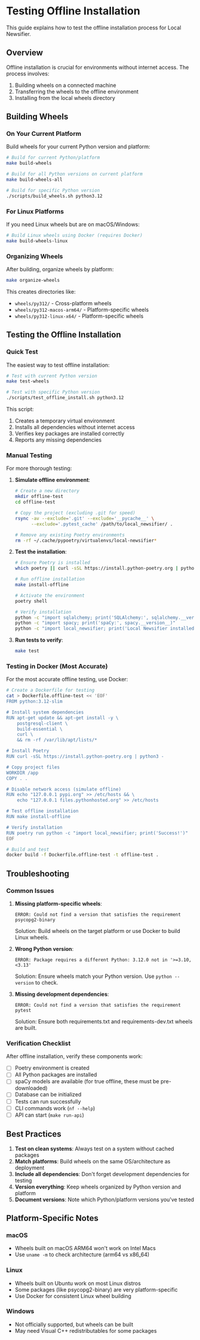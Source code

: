 # Testing Offline Installation

This guide explains how to test the offline installation process for Local Newsifier.

## Overview

Offline installation is crucial for environments without internet access. The process involves:
1. Building wheels on a connected machine
2. Transferring the wheels to the offline environment
3. Installing from the local wheels directory

## Building Wheels

### On Your Current Platform

Build wheels for your current Python version and platform:

```bash
# Build for current Python/platform
make build-wheels

# Build for all Python versions on current platform
make build-wheels-all

# Build for specific Python version
./scripts/build_wheels.sh python3.12
```

### For Linux Platforms

If you need Linux wheels but are on macOS/Windows:

```bash
# Build Linux wheels using Docker (requires Docker)
make build-wheels-linux
```

### Organizing Wheels

After building, organize wheels by platform:

```bash
make organize-wheels
```

This creates directories like:
- `wheels/py312/` - Cross-platform wheels
- `wheels/py312-macos-arm64/` - Platform-specific wheels
- `wheels/py312-linux-x64/` - Platform-specific wheels

## Testing the Offline Installation

### Quick Test

The easiest way to test offline installation:

```bash
# Test with current Python version
make test-wheels

# Test with specific Python version
./scripts/test_offline_install.sh python3.12
```

This script:
1. Creates a temporary virtual environment
2. Installs all dependencies without internet access
3. Verifies key packages are installed correctly
4. Reports any missing dependencies

### Manual Testing

For more thorough testing:

1. **Simulate offline environment**:
   ```bash
   # Create a new directory
   mkdir offline-test
   cd offline-test

   # Copy the project (excluding .git for speed)
   rsync -av --exclude='.git' --exclude='__pycache__' \
         --exclude='.pytest_cache' /path/to/local_newsifier/ .

   # Remove any existing Poetry environments
   rm -rf ~/.cache/pypoetry/virtualenvs/local-newsifier*
   ```

2. **Test the installation**:
   ```bash
   # Ensure Poetry is installed
   which poetry || curl -sSL https://install.python-poetry.org | python3 -

   # Run offline installation
   make install-offline

   # Activate the environment
   poetry shell

   # Verify installation
   python -c "import sqlalchemy; print('SQLAlchemy:', sqlalchemy.__version__)"
   python -c "import spacy; print('spaCy:', spacy.__version__)"
   python -c "import local_newsifier; print('Local Newsifier installed!')"
   ```

3. **Run tests to verify**:
   ```bash
   make test
   ```

### Testing in Docker (Most Accurate)

For the most accurate offline testing, use Docker:

```bash
# Create a Dockerfile for testing
cat > Dockerfile.offline-test << 'EOF'
FROM python:3.12-slim

# Install system dependencies
RUN apt-get update && apt-get install -y \
    postgresql-client \
    build-essential \
    curl \
    && rm -rf /var/lib/apt/lists/*

# Install Poetry
RUN curl -sSL https://install.python-poetry.org | python3 -

# Copy project files
WORKDIR /app
COPY . .

# Disable network access (simulate offline)
RUN echo "127.0.0.1 pypi.org" >> /etc/hosts && \
    echo "127.0.0.1 files.pythonhosted.org" >> /etc/hosts

# Test offline installation
RUN make install-offline

# Verify installation
RUN poetry run python -c "import local_newsifier; print('Success!')"
EOF

# Build and test
docker build -f Dockerfile.offline-test -t offline-test .
```

## Troubleshooting

### Common Issues

1. **Missing platform-specific wheels**:
   ```
   ERROR: Could not find a version that satisfies the requirement psycopg2-binary
   ```
   Solution: Build wheels on the target platform or use Docker to build Linux wheels.

2. **Wrong Python version**:
   ```
   ERROR: Package requires a different Python: 3.12.0 not in '>=3.10,<3.13'
   ```
   Solution: Ensure wheels match your Python version. Use `python --version` to check.

3. **Missing development dependencies**:
   ```
   ERROR: Could not find a version that satisfies the requirement pytest
   ```
   Solution: Ensure both requirements.txt and requirements-dev.txt wheels are built.

### Verification Checklist

After offline installation, verify these components work:

- [ ] Poetry environment is created
- [ ] All Python packages are installed
- [ ] spaCy models are available (for true offline, these must be pre-downloaded)
- [ ] Database can be initialized
- [ ] Tests can run successfully
- [ ] CLI commands work (`nf --help`)
- [ ] API can start (`make run-api`)

## Best Practices

1. **Test on clean systems**: Always test on a system without cached packages
2. **Match platforms**: Build wheels on the same OS/architecture as deployment
3. **Include all dependencies**: Don't forget development dependencies for testing
4. **Version everything**: Keep wheels organized by Python version and platform
5. **Document versions**: Note which Python/platform versions you've tested

## Platform-Specific Notes

### macOS
- Wheels built on macOS ARM64 won't work on Intel Macs
- Use `uname -m` to check architecture (arm64 vs x86_64)

### Linux
- Wheels built on Ubuntu work on most Linux distros
- Some packages (like psycopg2-binary) are very platform-specific
- Use Docker for consistent Linux wheel building

### Windows
- Not officially supported, but wheels can be built
- May need Visual C++ redistributables for some packages
